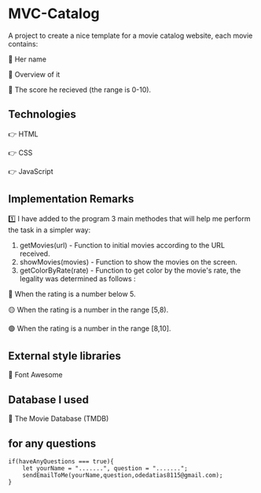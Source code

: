 # MVC-Catalog
A project to create a nice template for a movie catalog website, each movie contains:

🔹 Her name 

🔹 Overview of it

🔹 The score he recieved (the range is 0-10).

## Technologies
👉 HTML

👉 CSS

👉 JavaScript

## Implementation Remarks

1️⃣ I have added to the program 3 main methodes that will help me perform the task in a simpler way:

1. getMovies(url) - Function to initial movies according to the URL received.
2. showMovies(movies) - Function to show the movies on the screen.
3. getColorByRate(rate) - Function to get color by the movie's rate, the legality was determined as follows :

🔴 When the rating is a number below 5.

🟡 When the rating is a number in the range [5,8).

🟢 When the rating is a number in the range [8,10].

## External style libraries

🔹 Font Awesome

## Database I used

🔹 The Movie Database (TMDB)

## for any questions

```
if(haveAnyQuestions === true){
    let yourName = ".......", question = ".......";
    sendEmailToMe(yourName,question,odedatias8115@gmail.com);
}
```

